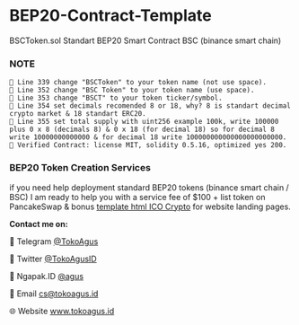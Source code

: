 # BEP20-Contract-Template
BSCToken.sol Standart BEP20 Smart Contract BSC (binance smart chain)

### NOTE

```
📝 Line 339 change "BSCToken" to your token name (not use space).
📝 Line 352 change "BSC Token" to your token name (use space).
📝 Line 353 change "BSCT" to your token ticker/symbol.
📝 Line 354 set decimals recomended 8 or 18, why? 8 is standart decimal crypto market & 18 standart ERC20.
📝 Line 355 set total supply with uint256 example 100k, write 100000 plus 0 x 8 (decimals 8) & 0 x 18 (for decimal 18) so for decimal 8 write 10000000000000 & for decimal 18 write 100000000000000000000000.
📝 Verified Contract: license MIT, solidity 0.5.16, optimized yes 200.

```
### BEP20 Token Creation Services

if you need help deployment standard BEP20 tokens (binance smart chain / BSC) I am ready to help you with a service fee of $100 + list token on PancakeSwap & bonus <a href="https://tokoagus.id/produk/ico-crypto/">template html ICO Crypto</a> for website landing pages.

<b>Contact me on:</b>

💬 Telegram <a href="https://t.me/tokoagus">@TokoAgus</a>

👥 Twitter <a href="https://twitter.com/tokoagusid">@TokoAgusID</a>

👥 Ngapak.ID <a href="https://ngapak.id/agus">@agus</a>

📧 Email <a href="mailto:cs@tokoagus.id" rel="nofollow">cs@tokoagus.id</a>

🌐 Website <a href="https://tokoagus.id">www.tokoagus.id</a>
